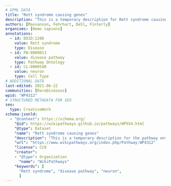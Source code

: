```yaml
---
# GPML DATA
title: "Rett syndrome causing genes"
description: "This is a temporary description for Rett syndrome causing genes"
authors: [Maxvanson, Fehrhart, DeSl, Finterly]
organisms: [Homo sapiens]
annotations:
  - id: DOID:1206
    value: Rett syndrome
    type: Disease
  - id: PW:0000013
    value: disease pathway
    type: Pathway Ontology
  - id: CL:0000540
    value: neuron
    type: Cell Type
# ADDITIONAL DATA
last-edited: 2021-06-22
communities: [RareDiseases]
wpid: "WP4312"
# STRUCTURED METADATA FOR SEO
seo:
  type: CreativeWork
schema-jsonld:
  - "@context": https://schema.org/
    "@id": https://wikipathways.github.io/pathways/WP554.html
    "@type": Dataset
    "name": "Rett syndrome causing genes"
    "description": "This is a temporary description for the pathway entitled: Rett syndrome causing genes"
    "url": "https://www.wikipathways.org/index.php/Pathway:WP4312"
    "license": CC0
    "creator":
    - "@type": Organization
      "name": "WikiPathways"
    "keywords": [
      "Rett syndrome", "disease pathway", "neuron",
      ]
---
```

